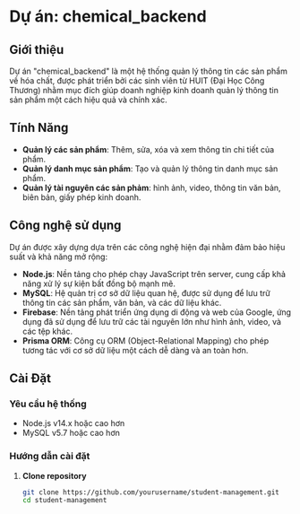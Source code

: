 # Dự án: chemical_backend

## Giới thiệu

Dự án "chemical_backend" là một hệ thống quản lý thông tin các sản phẩm về hóa chất, được phát triển bởi các sinh viên từ HUIT (Đại Học Công Thương) nhằm mục đích giúp doanh nghiệp kinh doanh quản lý thông tin sản phẩm một cách hiệu quả và chính xác.

## Tính Năng

- **Quản lý các sản phẩm**: Thêm, sửa, xóa và xem thông tin chi tiết của phẩm.
- **Quản lý danh mục sản phẩm**: Tạo và quản lý thông tin danh mục sản phẩm.
- **Quản lý tài nguyên các sản phảm**: hình ảnh, video, thông tin văn bản, biên bản, giấy phép kinh doanh.

## Công nghệ sử dụng

Dự án được xây dựng dựa trên các công nghệ hiện đại nhằm đảm bảo hiệu suất và khả năng mở rộng:

- **Node.js**: Nền tảng cho phép chạy JavaScript trên server, cung cấp khả năng xử lý sự kiện bất đồng bộ mạnh mẽ.
- **MySQL**: Hệ quản trị cơ sở dữ liệu quan hệ, được sử dụng để lưu trữ thông tin các sản phẩm, văn bản, và các dữ liệu khác.
- **Firebase**: Nền tảng phát triển ứng dụng di động và web của Google, ứng dụng đã sử dụng để lưu trữ các tài nguyên lớn như hình ảnh, video, và các tệp khác.
- **Prisma ORM**: Công cụ ORM (Object-Relational Mapping) cho phép tương tác với cơ sở dữ liệu một cách dễ dàng và an toàn hơn.

## Cài Đặt

### Yêu cầu hệ thống

- Node.js v14.x hoặc cao hơn
- MySQL v5.7 hoặc cao hơn

### Hướng dẫn cài đặt

1. **Clone repository**

   ```sh
   git clone https://github.com/yourusername/student-management.git
   cd student-management
   ```
